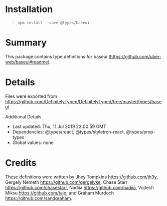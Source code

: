 # Installation
> `npm install --save @types/baseui`

# Summary
This package contains type definitions for baseui (https://github.com/uber-web/baseui#readme).

# Details
Files were exported from https://github.com/DefinitelyTyped/DefinitelyTyped/tree/master/types/baseui

Additional Details
 * Last updated: Thu, 11 Jul 2019 23:00:59 GMT
 * Dependencies: @types/react, @types/styletron-react, @types/prop-types
 * Global values: none

# Credits
These definitions were written by Jhey Tompkins <https://github.com/jh3y>, Gergely Nemeth <https://github.com/gergelyke>, Chase Starr <https://github.com/chasestarr>, Nadiia <https://github.com/nadiia>, Vojtech Miksu <https://github.com/tajo>, and Graham Murdoch <https://github.com/sandgraham>.
